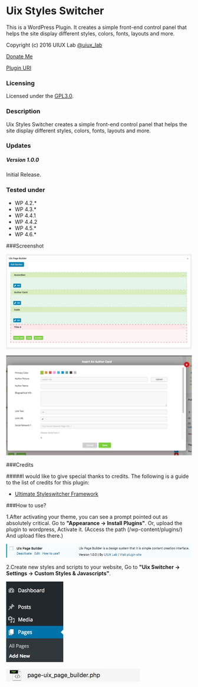 # Uix Styles Switcher
This is a WordPress Plugin. It creates a simple front-end control panel that helps the site display different styles, colors, fonts, layouts and more.

Copyright (c) 2016 UIUX Lab [@uiux_lab](https://twitter.com/uiux_lab)

[Donate Me](https://www.paypal.com/cgi-bin/webscr?cmd=_s-xclick&hosted_button_id=PYZLU7UZNQ6CE)

[Plugin URI](https://uiux.cc/wp-plugins/uix-styleswitcher/)

### Licensing

Licensed under the [GPL3.0](http://www.gnu.org/licenses/gpl-3.0.en.html).

### Description


Uix Styles Switcher creates a simple front-end control panel that helps the site display different styles, colors, fonts, layouts and more.



### Updates 


##### Version 1.0.0

Initial Release.


### Tested under

- WP 4.2.*
- WP 4.3.*
- WP 4.4.1
- WP 4.4.2
- WP 4.5.*
- WP 4.6.*


###Screenshot

![](https://github.com/xizon/Uix-Styles-Switcher/blob/master/assets/screenshot-1.jpg)

![](https://github.com/xizon/Uix-Styles-Switcher/blob/master/assets/screenshot-2.jpg)




###Credits

#####I would like to give special thanks to credits. The following is a guide to the list of credits for this plugin:

- [Ultimate Styleswitcher Framework](https://github.com/zutigrm/ultimate-styleswitcher)


###How to use?

1.After activating your theme, you can see a prompt pointed out as absolutely critical. Go to **"Appearance -> Install Plugins"**.
Or, upload the plugin to wordpress, Activate it. (Access the path (/wp-content/plugins/) And upload files there.)

![](https://github.com/xizon/Uix-Styles-Switcher/blob/master/helper/img/plug.jpg)

2.Create new styles and scripts to your website, Go to **"Uix Switcher -> Settings -> Custom Styles & Javascripts"**.

![](https://github.com/xizon/Uix-Styles-Switcher/blob/master/helper/img/menu.jpg)

![](https://github.com/xizon/Uix-Styles-Switcher/blob/master/helper/img/custom.jpg)
